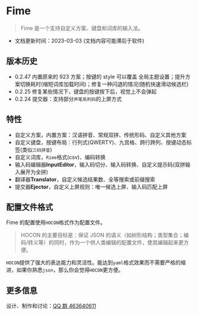 # Fime

> Fime 是一个支持自定义方案、键盘和词库的输入法。

- 文档更新时间：2023-03-03 (文档内容可能滞后于软件)

## 版本历史

- 0.2.47 内置原来的 923 方案；按键的 style 可以覆盖 全局主题设置；提升方案切换耗时(缩短词库加载时间)；修复一种闪退的情况(随机快速滑动候选栏)
- 0.2.25 修复某些情况下，键盘的按键按下后，视觉上不会弹起
- 0.2.24 提交器：支持部分`声笔系列码`的上屏方式

## 特性

- 自定义方案，内置方案：汉语拼音、常规双拼、传统形码、自定义其他方案
- 自定义键盘，按键布局：行列式(QWERTY)、九宫格、跨行跨列、按键动态标签(类似`三码拼音`)
- 自定义词库，`Rime`格式(csv)、编码转换
- 输入码编辑器**InputEditor**，输入码切分、输入码转换、自定义提示码(双拼输入展开为全拼)
- 翻译器**Translator**，自定义候选结果数、全等搜索或前缀搜索
- 提交器**Ejector**，自定义上屏规则：唯一候选上屏、输入码匹配上屏

## 配置文件格式

Fime 的配置使用`HOCON`格式作为配置文件。

> HOCON 的主要目标是：保证 JSON 的语义（如树形结构；类型集合；编码/转义等）的同时，作为一个供人类编辑的配置文件，使其编辑起来更方便。

`HOCON`提供了强大的表达能力和灵活性。能达到`yaml`格式效果而不需要严格的缩进，如果你熟悉`json`，那么你会觉得`HOCON`更方便。

## 更多信息

设计、制作和讨论：[QQ 群 463640611](https://jq.qq.com/?_wv=1027&k=fvGrtynq)
